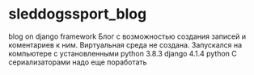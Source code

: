 # sleddogssport_blog
blog on django framework
Блог с возможностью создания записей и коментариев к ним.
Виртуальная среда не создана.
Запускался на компьютере с установленными python 3.8.3 django 4.1.4 python 
С сериализаторами надо еще поработать
